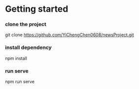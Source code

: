 # Getting started

### clone the project
git clone https://github.com/YiChengChen0608/newsProject.git

### install dependency
npm install

### run serve
npm run serve

